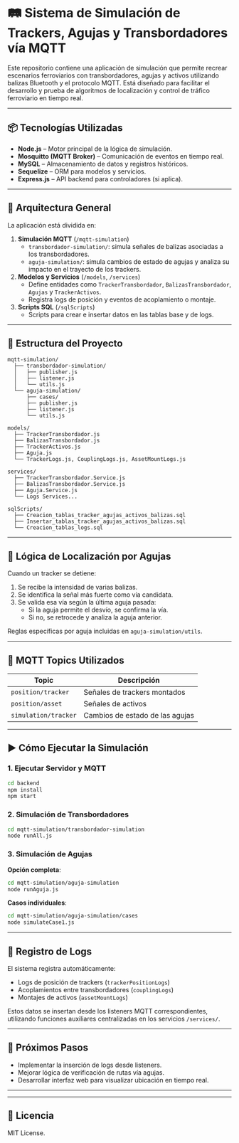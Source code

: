 # 🛤️ Sistema de Simulación de Trackers, Agujas y Transbordadores vía MQTT

Este repositorio contiene una aplicación de simulación que permite recrear escenarios ferroviarios con transbordadores, agujas y activos utilizando balizas Bluetooth y el protocolo MQTT. Está diseñado para facilitar el desarrollo y prueba de algoritmos de localización y control de tráfico ferroviario en tiempo real.

---

## 📦 Tecnologías Utilizadas

- **Node.js** – Motor principal de la lógica de simulación.
- **Mosquitto (MQTT Broker)** – Comunicación de eventos en tiempo real.
- **MySQL** – Almacenamiento de datos y registros históricos.
- **Sequelize** – ORM para modelos y servicios.
- **Express.js** – API backend para controladores (si aplica).

---

## 🧠 Arquitectura General

La aplicación está dividida en:

1. **Simulación MQTT** (`/mqtt-simulation`)
   - `transbordador-simulation/`: simula señales de balizas asociadas a los transbordadores.
   - `aguja-simulation/`: simula cambios de estado de agujas y analiza su impacto en el trayecto de los trackers.
2. **Modelos y Servicios** (`/models`, `/services`)
   - Define entidades como `TrackerTransbordador`, `BalizasTransbordador`, `Agujas` y `TrackerActivos`.
   - Registra logs de posición y eventos de acoplamiento o montaje.
3. **Scripts SQL** (`/sqlScripts`)
   - Scripts para crear e insertar datos en las tablas base y de logs.

---

## 📁 Estructura del Proyecto

```
mqtt-simulation/
  ├── transbordador-simulation/
  │   ├── publisher.js
  │   ├── listener.js
  │   └── utils.js
  └── aguja-simulation/
      ├── cases/
      ├── publisher.js
      ├── listener.js
      └── utils.js

models/
  ├── TrackerTransbordador.js
  ├── BalizasTransbordador.js
  ├── TrackerActivos.js
  ├── Aguja.js
  └── TrackerLogs.js, CouplingLogs.js, AssetMountLogs.js

services/
  ├── TrackerTransbordador.Service.js
  ├── BalizasTransbordador.Service.js
  ├── Aguja.Service.js
  └── Logs Services...

sqlScripts/
  ├── Creacion_tablas_tracker_agujas_activos_balizas.sql
  ├── Insertar_tablas_tracker_agujas_activos_balizas.sql
  └── Creacion_tablas_logs.sql
```

---

## 🔁 Lógica de Localización por Agujas

Cuando un tracker se detiene:
1. Se recibe la intensidad de varias balizas.
2. Se identifica la señal más fuerte como vía candidata.
3. Se valida esa vía según la última aguja pasada:
   - Si la aguja permite el desvío, se confirma la vía.
   - Si no, se retrocede y analiza la aguja anterior.

Reglas específicas por aguja incluidas en `aguja-simulation/utils`.

---

## 📡 MQTT Topics Utilizados

| Topic                 | Descripción                                 |
|-----------------------|---------------------------------------------|
| `position/tracker`    | Señales de trackers montados                |
| `position/asset`      | Señales de activos                          |
| `simulation/tracker`  | Cambios de estado de las agujas             |

---

## ▶️ Cómo Ejecutar la Simulación

### 1. Ejecutar Servidor y MQTT

```bash
cd backend
npm install
npm start
```

### 2. Simulación de Transbordadores

```bash
cd mqtt-simulation/transbordador-simulation
node runAll.js
```

### 3. Simulación de Agujas

**Opción completa**:

```bash
cd mqtt-simulation/aguja-simulation
node runAguja.js
```

**Casos individuales**:

```bash
cd mqtt-simulation/aguja-simulation/cases
node simulateCase1.js
```

---

## 🧪 Registro de Logs

El sistema registra automáticamente:

- Logs de posición de trackers (`trackerPositionLogs`)
- Acoplamientos entre transbordadores (`couplingLogs`)
- Montajes de activos (`assetMountLogs`)

Estos datos se insertan desde los listeners MQTT correspondientes, utilizando funciones auxiliares centralizadas en los servicios `/services/`.

---

## 🚧 Próximos Pasos

- Implementar la inserción de logs desde listeners.
- Mejorar lógica de verificación de rutas vía agujas.
- Desarrollar interfaz web para visualizar ubicación en tiempo real.

---



---

## 📜 Licencia

MIT License.